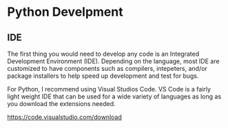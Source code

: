 # Python Develpment

## IDE

The first thing you would need to develop any code is an Integrated Development Environment (IDE). Depending on the language, most IDE are customized to have components such as compilers, intepeters, and/or package installers to help speed up development and test for bugs. 

For Python, I recommend using Visual Studios Code. VS Code is a fairly light weight IDE that can be used for a wide variety of languages as long as you download the extensions needed.

https://code.visualstudio.com/download

